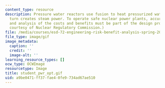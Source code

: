 ```yaml
---
content_type: resource
description: Pressure water reactors use fusion to heat pressurized water that in
  turn creates steam power. To operate safe nuclear power plants, accurate risk assessment
  and analysis of the costs and benefits must be part of the design process. (Image
  courtesy of Nuclear Regulatory Commission.)
file: /media/courses/esd-72-engineering-risk-benefit-analysis-spring-2007/a9be0471ff37fae40fe9734ad67ae510_student_pwr_opt.gif
file_type: image/gif
image_metadata:
  caption: ''
  credit: ''
  image-alt: ''
learning_resource_types: []
ocw_type: OCWImage
resourcetype: Image
title: student_pwr_opt.gif
uid: a9be0471-ff37-fae4-0fe9-734ad67ae510
---
```

